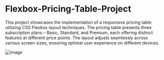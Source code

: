 # Flexbox-Pricing-Table-Project

This project showcases the implementation of a responsive pricing table utilizing CSS Flexbox layout techniques. The pricing table presents three subscription plans – Basic, Standard, and Premium, each offering distinct features at different price points. The layout adjusts seamlessly across various screen sizes, ensuring optimal user experience on different devices.

![image](https://github.com/LazarosDrakopoulos/Flexbox-Pricing-Table-Project/assets/147081925/30d09d3a-49f1-4c1a-92c3-afbac75f0aed)
